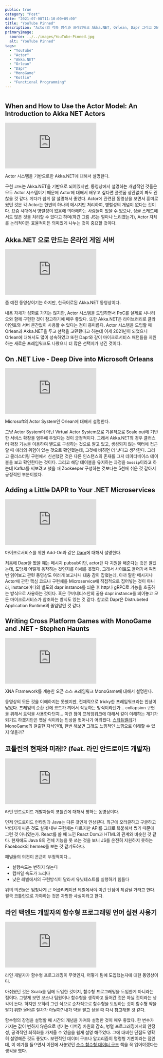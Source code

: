 ```yaml
---
public: true
category: "Post"
date: "2021-07-08T11:10:00+09:00"
title: "YouTube Pinned"
description: "Actor의 작동 방식과 프레임워크 Akka.NET, Orlean, Dapr 그리고 XNA Framework를 계승한 크로스플랫폼 프레임워크 MonoGame, Kotlin과 Java의 비교, 함수형 프로그래밍에 대한 설명"
primaryImage:
  source: ../../images/YouTube-Pinned.jpg
  alt: "YouTube Pinned"
tags:
  - "YouTube"
  - "Actor"
  - "Akka.NET"
  - "Orlean"
  - "Dapr"
  - "MonoGame"
  - "Kotlin"
  - "Functional Programming"
---
```


```toc

```

## When and How to Use the Actor Model: An Introduction to Akka NET Actors

<iframe src="https://www.youtube.com/embed/0KnIMDoJpZs" title="YouTube video player" frameborder="0" allow="accelerometer; autoplay; clipboard-write; encrypted-media; gyroscope; picture-in-picture" allowfullscreen></iframe>

Actor 시스템을 기반으로한 Akka.NET에 대해서 설명한다.

구현 코드는 Akka.NET을 기반으로 되어있지만, 동영상에서 설명하는 개념적인 것들은 모두 Actor 시스템이기 때문에 Actor에 대해서 배우고 싶다면 플랫폼 상관없이 봐도 괜찮을 것 같다. 게다가 쉽게 잘 설명해서 좋았다. Actor에 관련된 동영상을 보면서 흥미로웠던 것은 각 Actor는 한번의 하나의 메시지만 처리하여, 병렬성의 개념이 없다는 것이다. 요즘 시대에서 병렬성이 없음에 의아해하는 사람들이 있을 수 있으나, 싱글 스레드에서도 많은 것을 처리할 수 있다고 하며(하긴 그럼 JS는 얼마나 느리겠는가), Actor 자체를 논리적이든 효율적이든 의미있게 나누는 것이 중요할 것이다.

## Akka.NET 으로 만드는 온라인 게임 서버

<iframe src="https://www.youtube.com/embed/rcG0g5M42Tg" title="YouTube video player" frameborder="0" allow="accelerometer; autoplay; clipboard-write; encrypted-media; gyroscope; picture-in-picture" allowfullscreen></iframe>

좀 예전 동영상이기는 하지만, 한국어로된 Akka.NET 동영상이다.

내용 자체가 심화로 가지는 않지만, Actor 시스템을 도입하면서 PoC를 실제로 시나리오와 함께 구현한 것이 참고하기에 매우 좋았다. 또한 Akka.NET은 라이브러리로 클라이언트와 서버 분간없이 사용할 수 있다는 점이 흥미롭다. Actor 시스템을 도입할 때 Orlean과 Akka.NET을 두고 선택을 고민했다고 하는데 이제 2021년이 되었으니 Orlean에 대해서도 많이 성숙하였고 또한 Dapr와 같이 마이크로서비스 패턴들을 지원하는 새로운 프레임워크도 나왔으니 더 많은 선택지가 생긴 것이다.

## On .NET Live - Deep Dive into Microsoft Orleans

<iframe src="https://www.youtube.com/embed/R0ODfwU6MzQ" title="YouTube video player" frameborder="0" allow="accelerometer; autoplay; clipboard-write; encrypted-media; gyroscope; picture-in-picture" allowfullscreen></iframe>

Microsoft의 Actor System인 Orlean에 대해서 설명한다.

그냥 Actor System이 아닌 Virtual Actor System으로 기본적으로 Scale out에 기반한 서비스 확장을 염두에 두었다는 것이 긍정적이다. 그래서 Akka.NET의 경우 클러스터 확장 기능을 이용하여 별도로 구성하는 것으로 알고 있고, 생성되지 않는 액터에 접근할 때 에러의 위험이 있는 것으로 확인했는데, 그것에 비하면 더 낫다고 생각한다. 그리고 클러스터링 구현에서 신선했던 것은 다른 인스턴스의 존재를 그저 데이터베이스 테이블을 보고 확인한다는 것이다. 그리고 해당 테이블을 유지하는 과정을 `Gossip`이라고 하는데 Kafka를 써보려고 했을 때 Zookeeper 구성하는 것보다는 5천배 쉬운 것 같아서 긍정적인 부분이었다.

## Adding a Little DAPR to Your .NET Microservices

<iframe src="https://www.youtube.com/embed/g-gOlkD9lKs" title="YouTube video player" frameborder="0" allow="accelerometer; autoplay; clipboard-write; encrypted-media; gyroscope; picture-in-picture" allowfullscreen></iframe>

마이크로서비스를 위한 Add-On과 같은 [Dapr](https://dapr.io/)에 대해서 설명한다.

처음에 Dapr을 봤을 떄는 메시지 pubsub이던, actor던 다 지원을 해준다는 것은 알겠는데, 도당체 어떻게 동작하는 것인지를 이해를 못했다. 그래서 사이트도 들어가서 여러번 읽어보고 관련 동영상도 여러개 보고나니 대충 감이 잡혔는데, 아까 말한 메시지나 Actor에 관한 핵심 코드나 구현체를 Microservice에 직접적으로 집어넣는 것이 아니라, instance마다의 별도의 dapr instance를 띄운 후 http나 gRPC로 기능을 호출하는 방식으로 사용하는 것이다. 혹은 쿠버네티스안의 공용 dapr instance를 띄어놓고 모든 마이크로서비스가 참조하는 방식도 있는 것 같다. 참고로 Dapr은 Distrubeted Application Runtime의 줄임말인 것 같다.

## Writing Cross Platform Games with MonoGame and .NET - Stephen Haunts

<iframe src="https://www.youtube.com/embed/kBQ4Af7g4k8" title="YouTube video player" frameborder="0" allow="accelerometer; autoplay; clipboard-write; encrypted-media; gyroscope; picture-in-picture" allowfullscreen></iframe>

XNA Framework를 계승한 오픈 소스 프레임워크 MonoGame에 대해서 설명한다.

동영상의 모든 것을 이해하지는 못했지만, 전체적으로 tricky한 프레임워크라는 인상이 남았다. 프레임의 순환 간에 코드가 끼어서 작동하는 방식이라던가... collapsion 구현을 위해서 트릭을 사용한다던지... 이런 점이 프레임워크에 대해서 깊이 이해하는 계기가 되기도 하겠지만은 옛날 식이라는 인상을 벗어나기 어려웠다. [스타듀벨리](https://store.steampowered.com/app/413150/Stardew_Valley/)가 MonoGame의 걸출한 자식인데, 한번 해보면 그래도 느낌적인 느낌으로 이해할 수 있지 않을까?

## 코틀린의 현재와 미래!? (feat. 라인 안드로이드 개발자)

<iframe src="https://www.youtube.com/embed/qFitd3Ukgcc" title="YouTube video player" frameborder="0" allow="accelerometer; autoplay; clipboard-write; encrypted-media; gyroscope; picture-in-picture" allowfullscreen></iframe>

라인 안드로이드 개발자들이 코틀린에 대해서 평하는 동영상이다.

먼저 안드로이드 런타임과 Java는 다른 것인게 인상깊다. 최근에 오라클하고 구글하고 박터지게 싸운 것도 실제 내부 구현체는 다르지만 API를 그대로 복붙해서 썼기 때문에 그런 것 아니였는가. React를 쓸 때 느낀 React Dom과 HTML의 관계와 비슷한 것 같다. 현재에도 Java 8의 전체 기능을 못 쓰는 것을 보니 JS를 온전히 지원하지 못하는 Facebook의 hermes를 보는 것 같기도하다.

패널들의 의견이 은근히 부정적이다...

- 실행속도는 변하지 않는다
- 컴파일 속도가 느리다
- 낮은 레벨에서의 구현방식이 달라서 유닛테스트를 실행하기 힘들다

위의 의견들은 엄청나게 큰 어플리케이션 레벨에서야 이런 단점이 체감될 거라고 한다. 결국 코틀린으로 가야하는 것은 자명한 사실이라고 한다.

## 라인 백엔드 개발자의 함수형 프로그래밍 언어 실전 사용기

<iframe src="https://www.youtube.com/embed/H6JxxWL6bJI" title="YouTube video player" frameborder="0" allow="accelerometer; autoplay; clipboard-write; encrypted-media; gyroscope; picture-in-picture" allowfullscreen></iframe>

라인 개발자가 함수형 프로그래밍이 무엇인지, 어떻게 팀에 도입했는지에 대한 동영상이다.

아쉬웠던 것은 Scala를 팀에 도입한 것이지, 함수형 프로그래밍을 도입한게 아니라는 점이다. 그렇게 보면 보스나 팀원이나 함수형을 생각하고 들어간 것은 아닐 것이라는 생각이 든다. 하지만 오히려 그런 식으로 순차적으로 함수형을 도입하는 것이 함수형 약을 팔기 위한 올바른 절차가 아닐까? 내가 약을 팔고 싶을 때 다시 참고해볼 것 같다.

함수형의 장점을 설명할 때 시간의 개념을 가져와 설명한 것이 매우 좋았다. 한 변수가 가지는 값이 변하지 않음으로 생기는 디버깅 차원의 감소, 병렬 프로그래밍에서의 안정성, 공격적인 최적화를 가져올 수 있음을 쉽게 설명 해주었다. 그에 대비한 단점도 명확히 설명해준 것도 좋았다. 보편적인 데이터 구조나 알고리즘이 명령형 기반이라는 점인데, 이 얘기를 들으면서 이전에 사놓았던 [순수 함수형 데이터 구조](http://www.kyobobook.co.kr/product/detailViewKor.laf?ejkGb=KOR&mallGb=KOR&barcode=9791161753515&orderClick=LAG&Kc=) 책을 꼭 읽어야겠다는 생각을 했다.

